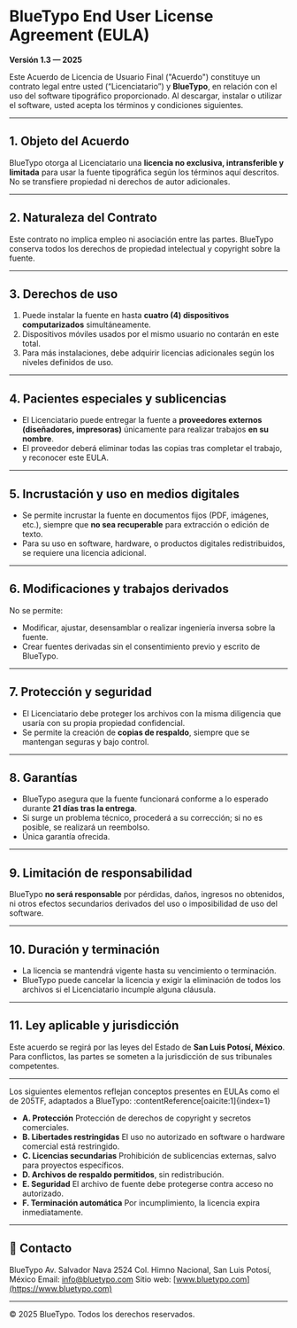 # BlueTypo End User License Agreement (EULA)
**Versión 1.3 — 2025**

Este Acuerdo de Licencia de Usuario Final ("Acuerdo") constituye un contrato legal entre usted (“Licenciatario”) y **BlueTypo**, en relación con el uso del software tipográfico proporcionado.
Al descargar, instalar o utilizar el software, usted acepta los términos y condiciones siguientes.

---

## 1. Objeto del Acuerdo

BlueTypo otorga al Licenciatario una **licencia no exclusiva, intransferible y limitada** para usar la fuente tipográfica según los términos aquí descritos.
No se transfiere propiedad ni derechos de autor adicionales.

---

## 2. Naturaleza del Contrato

Este contrato no implica empleo ni asociación entre las partes.
BlueTypo conserva todos los derechos de propiedad intelectual y copyright sobre la fuente.

---

## 3. Derechos de uso

1. Puede instalar la fuente en hasta **cuatro (4) dispositivos computarizados** simultáneamente.
2. Dispositivos móviles usados por el mismo usuario no contarán en este total.
3. Para más instalaciones, debe adquirir licencias adicionales según los niveles definidos de uso.

---

## 4. Pacientes especiales y sublicencias

- El Licenciatario puede entregar la fuente a **proveedores externos (diseñadores, impresoras)** únicamente para realizar trabajos **en su nombre**.
- El proveedor deberá eliminar todas las copias tras completar el trabajo, y reconocer este EULA.

---

## 5. Incrustación y uso en medios digitales

- Se permite incrustar la fuente en documentos fijos (PDF, imágenes, etc.), siempre que **no sea recuperable** para extracción o edición de texto.
- Para su uso en software, hardware, o productos digitales redistribuidos, se requiere una licencia adicional.

---

## 6. Modificaciones y trabajos derivados

No se permite:
- Modificar, ajustar, desensamblar o realizar ingeniería inversa sobre la fuente.
- Crear fuentes derivadas sin el consentimiento previo y escrito de BlueTypo.

---

## 7. Protección y seguridad

- El Licenciatario debe proteger los archivos con la misma diligencia que usaría con su propia propiedad confidencial.
- Se permite la creación de **copias de respaldo**, siempre que se mantengan seguras y bajo control.

---

## 8. Garantías

- BlueTypo asegura que la fuente funcionará conforme a lo esperado durante **21 días tras la entrega**.
- Si surge un problema técnico, procederá a su corrección; si no es posible, se realizará un reembolso.
- Única garantía ofrecida.

---

## 9. Limitación de responsabilidad

BlueTypo **no será responsable** por pérdidas, daños, ingresos no obtenidos, ni otros efectos secundarios derivados del uso o imposibilidad de uso del software.

---

## 10. Duración y terminación

- La licencia se mantendrá vigente hasta su vencimiento o terminación.
- BlueTypo puede cancelar la licencia y exigir la eliminación de todos los archivos si el Licenciatario incumple alguna cláusula.

---

## 11. Ley aplicable y jurisdicción

Este acuerdo se regirá por las leyes del Estado de **San Luis Potosí, México**.
Para conflictos, las partes se someten a la jurisdicción de sus tribunales competentes.

---

Los siguientes elementos reflejan conceptos presentes en EULAs como el de 205TF, adaptados a BlueTypo: :contentReference[oaicite:1]{index=1}

- **A. Protección**
  Protección de derechos de copyright y secretos comerciales.
- **B. Libertades restringidas**
  El uso no autorizado en software o hardware comercial está restringido.
- **C. Licencias secundarias**
  Prohibición de sublicencias externas, salvo para proyectos específicos.
- **D. Archivos de respaldo permitidos**, sin redistribución.
- **E. Seguridad**
  El archivo de fuente debe protegerse contra acceso no autorizado.
- **F. Terminación automática**
  Por incumplimiento, la licencia expira inmediatamente.

---

## 📄 Contacto

BlueTypo
Av. Salvador Nava 2524
Col. Himno Nacional, San Luis Potosí, México
Email: info@bluetypo.com
Sitio web: [www.bluetypo.com](https://www.bluetypo.com)

---

© 2025 BlueTypo. Todos los derechos reservados.
